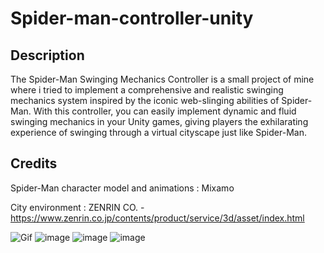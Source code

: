 # Spider-man-controller-unity

## Description
The Spider-Man Swinging Mechanics Controller is a small project of mine where i tried to implement a comprehensive and realistic swinging mechanics system inspired by the iconic web-slinging abilities of Spider-Man. With this controller, 
you can easily implement dynamic and fluid swinging mechanics in your Unity games, giving players the exhilarating experience of swinging through a virtual cityscape just like Spider-Man.

## Credits

Spider-Man character model and animations : Mixamo

City environment : ZENRIN CO. - https://www.zenrin.co.jp/contents/product/service/3d/asset/index.html

![Gif](https://github.com/Mr-Honey-Game-Dev/Spider-man-controller-unity/assets/61724400/8d79e40f-2ef4-435c-afe5-050e5050ea73)
![image](https://github.com/Mr-Honey-Game-Dev/Spider-man-controller-unity/assets/61724400/10744f45-2931-4c69-8aa0-2f43e82accc1)
![image](https://github.com/Mr-Honey-Game-Dev/Spider-man-controller-unity/assets/61724400/0c59d6b7-2d36-4ec8-b38b-86d06dd9970f)
![image](https://github.com/Mr-Honey-Game-Dev/Spider-man-controller-unity/assets/61724400/44297f64-9b9a-4d54-aa6e-6fe8884ef391)


